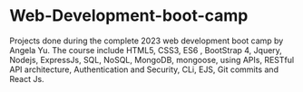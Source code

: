 # Web-Development-boot-camp
Projects done during the complete 2023 web development boot camp by Angela Yu. The course include HTML5, CSS3, ES6 , BootStrap 4, Jquery, Nodejs, ExpressJs, SQL, NoSQL, MongoDB, mongoose, using APIs, RESTful API architecture, Authentication and Security, CLi, EJS, Git commits and React Js.
